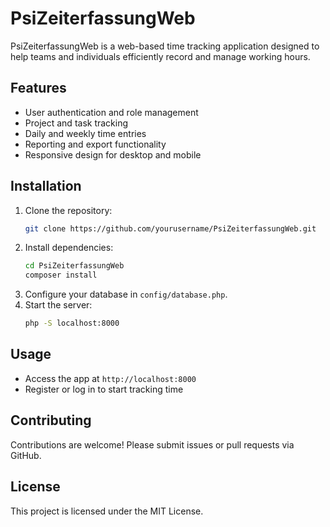 # PsiZeiterfassungWeb

PsiZeiterfassungWeb is a web-based time tracking application designed to help teams and individuals efficiently record and manage working hours.

## Features

- User authentication and role management
- Project and task tracking
- Daily and weekly time entries
- Reporting and export functionality
- Responsive design for desktop and mobile

## Installation

1. Clone the repository:
    ```bash
    git clone https://github.com/yourusername/PsiZeiterfassungWeb.git
    ```
2. Install dependencies:
    ```bash
    cd PsiZeiterfassungWeb
    composer install
    ```
3. Configure your database in `config/database.php`.
4. Start the server:
    ```bash
    php -S localhost:8000
    ```

## Usage

- Access the app at `http://localhost:8000`
- Register or log in to start tracking time

## Contributing

Contributions are welcome! Please submit issues or pull requests via GitHub.

## License

This project is licensed under the MIT License.